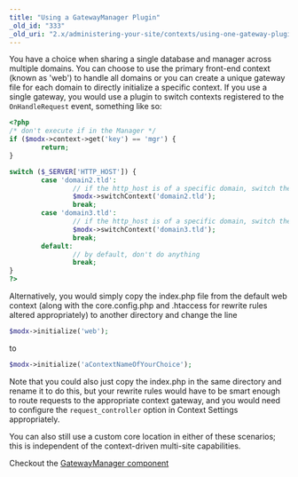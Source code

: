 ```yaml
---
title: "Using a GatewayManager Plugin"
_old_id: "333"
_old_uri: "2.x/administering-your-site/contexts/using-one-gateway-plugin-to-manage-multiple-domains"
---
```


You have a choice when sharing a single database and manager across multiple domains. You can choose to use the primary front-end context (known as 'web') to handle all domains or you can create a unique gateway file for each domain to directly initialize a specific context. If you use a single gateway, you would use a plugin to switch contexts registered to the `OnHandleRequest` event, something like so:

``` php
<?php
/* don't execute if in the Manager */
if ($modx->context->get('key') == 'mgr') {
        return;
}

switch ($_SERVER['HTTP_HOST']) {
        case 'domain2.tld':
                // if the http_host is of a specific domain, switch the context
                $modx->switchContext('domain2.tld');
                break;
        case 'domain3.tld':
                // if the http_host is of a specific domain, switch the context
                $modx->switchContext('domain3.tld');
                break;
        default:
                // by default, don't do anything
                break;
}
?>
```

Alternatively, you would simply copy the index.php file from the default web context (along with the core.config.php and .htaccess for rewrite rules altered appropriately) to another directory and change the line

``` php
$modx->initialize('web');
```

to

``` php
$modx->initialize('aContextNameOfYourChoice');
```

Note that you could also just copy the index.php in the same directory and rename it to do this, but your rewrite rules would have to be smart enough to route requests to the appropriate context gateway, and you would need to configure the `request_controller` option in Context Settings appropriately.

You can also still use a custom core location in either of these scenarios; this is independent of the context-driven multi-site capabilities.

Checkout the [GatewayManager component](extras/gatewaymanager)
